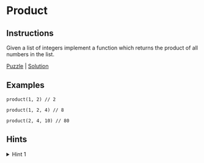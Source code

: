# Product

## Instructions

Given a list of integers implement a function which returns the product of all numbers in the list.

[Puzzle](Product.kt) | [Solution](ProductSolution.kt)

## Examples

```
product(1, 2) // 2

product(1, 2, 4) // 8

product(2, 4, 10) // 80
```

## Hints

<details>
<summary>Hint 1</summary>
You can user recursion
</details>
